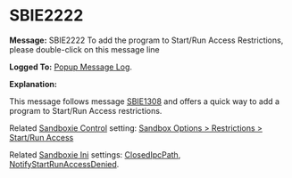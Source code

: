 # SBIE2222


**Message:** SBIE2222 To add the program to Start/Run Access Restrictions, please double-click on this message line

**Logged To:** [Popup Message Log](PopupMessageLog.md).

**Explanation:**

This message follows message [SBIE1308](SBIE1308.md) and offers a quick way to add a program to Start/Run Access restrictions.

Related [Sandboxie Control](SP_SBControl.md) setting: [Sandbox Options > Restrictions > Start/Run Access](RestrictionsSettings.md#startrun-access)

Related [Sandboxie Ini](SandboxieIni.md) settings: [ClosedIpcPath](ClosedIpcPath.md), [NotifyStartRunAccessDenied](NotifyStartRunAccessDenied.md).
